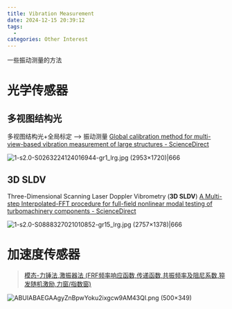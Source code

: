```yaml
---
title: Vibration Measurement
date: 2024-12-15 20:39:12
tags:
  - 
categories: Other Interest
---
```


一些振动测量的方法

<!-- more -->

# 光学传感器

## 多视图结构光

多视图结构光+全局标定 --> 振动测量
[Global calibration method for multi-view-based vibration measurement of large structures - ScienceDirect](https://www.sciencedirect.com/science/article/pii/S0263224124016944?via%3Dihub)

![1-s2.0-S0263224124016944-gr1_lrg.jpg (2953×1720)|666](https://ars.els-cdn.com/content/image/1-s2.0-S0263224124016944-gr1_lrg.jpg)

## 3D SLDV

Three-Dimensional Scanning Laser Doppler Vibrometry (**3D SLDV**)
[A Multi-step Interpolated-FFT procedure for full-field nonlinear modal testing of turbomachinery components - ScienceDirect](https://www.sciencedirect.com/science/article/pii/S0888327021010852)

![1-s2.0-S0888327021010852-gr15_lrg.jpg (2757×1378)|666](https://ars.els-cdn.com/content/image/1-s2.0-S0888327021010852-gr15_lrg.jpg)

# 加速度传感器

> [模态-力锤法,激振器法 (FRF频率响应函数,传递函数,共振频率及阻尼系数,猝发随机激励,力窗/指数窗)](https://www.mek.net.cn/DataPhysics_Software_FRF.html)

![ABUIABAEGAAgyZnBpwYoku2ixgcw9AM43QI.png (500×349)](https://188469.s21i.faiusr.com/4/ABUIABAEGAAgyZnBpwYoku2ixgcw9AM43QI.png)